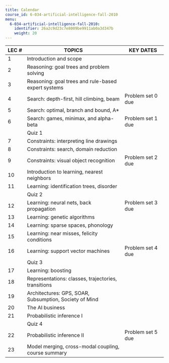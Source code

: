 ```yaml
---
title: Calendar
course_id: 6-034-artificial-intelligence-fall-2010
menu:
  6-034-artificial-intelligence-fall-2010:
    identifier: 26a2c9d23c7e8009be9911ab0a3d347b
    weight: 20
---
```

| LEC # | TOPICS | KEY DATES |
| --- | --- | --- |
| 1 | Introduction and scope |   |
| 2 | Reasoning: goal trees and problem solving |   |
| 3 | Reasoning: goal trees and rule-based expert systems |   |
| 4 | Search: depth-first, hill climbing, beam | Problem set 0 due |
| 5 | Search: optimal, branch and bound, A\* |   |
| 6 | Search: games, minimax, and alpha-beta | Problem set 1 due |
|   | Quiz 1 |   |
| 7 | Constraints: interpreting line drawings |   |
| 8 | Constraints: search, domain reduction |   |
| 9 | Constraints: visual object recognition | Problem set 2 due |
| 10 | Introduction to learning, nearest neighbors |   |
| 11 | Learning: identification trees, disorder |   |
|   | Quiz 2 |   |
| 12 | Learning: neural nets, back propagation | Problem set 3 due |
| 13 | Learning: genetic algorithms |   |
| 14 | Learning: sparse spaces, phonology |   |
| 15 | Learning: near misses, felicity conditions |   |
| 16 | Learning: support vector machines | Problem set 4 due |
|   | Quiz 3 |   |
| 17 | Learning: boosting |   |
| 18 | Representations: classes, trajectories, transitions |   |
| 19 | Architectures: GPS, SOAR, Subsumption, Society of Mind |   |
| 20 | The AI business |   |
| 21 | Probabilistic inference I |   |
|   | Quiz 4 |   |
| 22 | Probabilistic inference II | Problem set 5 due |
| 23 | Model merging, cross-modal coupling, course summary |